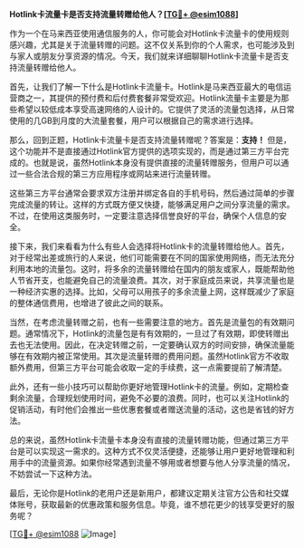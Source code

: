 **Hotlink卡流量卡是否支持流量转赠给他人？[[TG💪+ @esim1088](https://t.me/s/esim1088)]**

作为一个在马来西亚使用通信服务的人，你可能会对Hotlink卡流量卡的使用规则感兴趣，尤其是关于流量转赠的问题。这不仅关系到你的个人需求，也可能涉及到与家人或朋友分享资源的情况。今天，我们就来详细聊聊Hotlink卡流量卡是否支持流量转赠给他人。

首先，让我们了解一下什么是Hotlink卡流量卡。Hotlink是马来西亚最大的电信运营商之一，其提供的预付费和后付费套餐非常受欢迎。Hotlink流量卡主要是为那些希望以较低成本享受高速网络的人设计的。它提供了灵活的流量包选择，从日常使用的几GB到月度的大流量套餐，用户可以根据自己的需求进行选择。

那么，回到正题，Hotlink卡流量卡是否支持流量转赠呢？答案是：**支持！** 但是，这个功能并不是直接通过Hotlink官方提供的选项实现的，而是通过第三方平台完成的。也就是说，虽然Hotlink本身没有提供直接的流量转赠服务，但用户可以通过一些合法合规的第三方应用程序或网站来进行流量转赠。

这些第三方平台通常会要求双方注册并绑定各自的手机号码，然后通过简单的步骤完成流量的转让。这样的方式既方便又快捷，能够满足用户之间分享流量的需求。不过，在使用这类服务时，一定要注意选择信誉良好的平台，确保个人信息的安全。

接下来，我们来看看为什么有些人会选择将Hotlink卡的流量转赠给他人。首先，对于经常出差或旅行的人来说，他们可能需要在不同的国家使用网络，而无法充分利用本地的流量包。这时，将多余的流量转赠给在国内的朋友或家人，既能帮助他人节省开支，也能避免自己的流量浪费。其次，对于家庭成员来说，共享流量也是一种经济实惠的选择。比如，父母可以用孩子的多余流量上网，这样既减少了家庭的整体通信费用，也增进了彼此之间的联系。

当然，在考虑流量转赠之前，也有一些需要注意的地方。首先是流量包的有效期问题。通常情况下，Hotlink的流量包是有有效期的，一旦过了有效期，即使转赠出去也无法使用。因此，在决定转赠之前，一定要确认双方的时间安排，确保流量能够在有效期内被正常使用。其次是流量转赠的费用问题。虽然Hotlink官方不收取额外费用，但第三方平台可能会收取一定的手续费，这一点需要提前了解清楚。

此外，还有一些小技巧可以帮助你更好地管理Hotlink卡的流量。例如，定期检查剩余流量，合理规划使用时间，避免不必要的浪费。同时，也可以关注Hotlink的促销活动，有时他们会推出一些优惠套餐或者赠送流量的活动，这也是省钱的好方法。

总的来说，虽然Hotlink卡流量卡本身没有直接的流量转赠功能，但通过第三方平台是可以实现这一需求的。这种方式不仅灵活便捷，还能够让用户更好地管理和利用手中的流量资源。如果你经常遇到流量不够用或者想要与他人分享流量的情况，不妨尝试一下这种方法。

最后，无论你是Hotlink的老用户还是新用户，都建议定期关注官方公告和社交媒体账号，获取最新的优惠政策和服务信息。毕竟，谁不想花更少的钱享受更好的服务呢？

[[TG💪+ @esim1088](https://t.me/s/esim1088) ![Image](https://i.postimg.cc/4NQfJmqS/Snipaste-2025-05-13-00-14-12.png)]